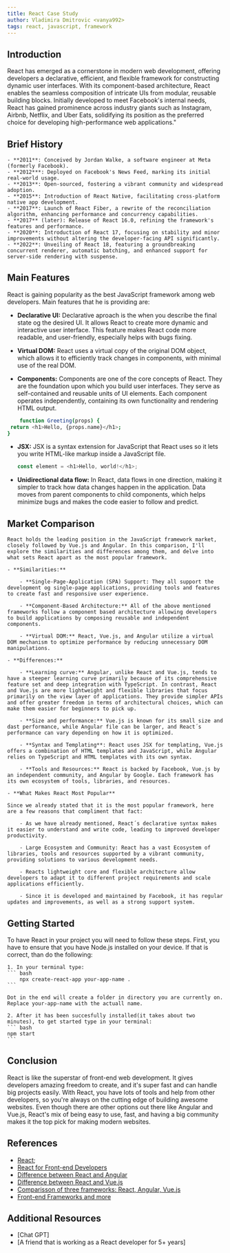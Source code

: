 ```yaml
---
title: React Case Study
author: Vladimira Dmitrovic <vanya992>
tags: react, javascript, framework
---
```


## Introduction

React has emerged as a cornerstone in modern web development, offering developers a declarative, efficient, and flexible framework for constructing dynamic user interfaces. With its component-based architecture, React enables the seamless composition of intricate UIs from modular, reusable building blocks. Initially developed to meet Facebook's internal needs, React has gained prominence across industry giants such as Instagram, Airbnb, Netflix, and Uber Eats, solidifying its position as the preferred choice for developing high-performance web applications."

## Brief History

    - **2011**: Conceived by Jordan Walke, a software engineer at Meta (formerly Facebook).
    - **2012***: Deployed on Facebook's News Feed, marking its initial real-world usage.
    - **2013**: Open-sourced, fostering a vibrant community and widespread adoption.
    - **2015**: Introduction of React Native, facilitating cross-platform native app development.
    - **2017**: Launch of React Fiber, a rewrite of the reconciliation algorithm, enhancing performance and concurrency capabilities.
    - **2017** (later): Release of React 16.0, refining the framework's features and performance.
    - **2020**: Introduction of React 17, focusing on stability and minor improvements without altering the developer-facing API significantly.
    - **2022**: Unveiling of React 18, featuring a groundbreaking concurrent renderer, automatic batching, and enhanced support for server-side rendering with suspense.

## Main Features

React is gaining popularity as the best JavaScript framework among web developers. Main features that he is providing are:

- **Declarative UI:** Declarative aproach is the when you describe the final state og the desired UI. It allows React to create more dynamic and interactive user interface. This feature makes React code more readable, and user-friendly, especially helps with bugs fixing.

- **Virtual DOM:** React uses a virtual copy of the original DOM object, which allows it to efficiently track changes in components, with minimal use of the real DOM.

- **Components:** Components are one of the core concepts of React. They are the foundation upon which you build user interfaces. They serve as self-contained and reusable units of UI elements. Each component operates independently, containing its own functionality and rendering HTML output.

```bash
    function Greeting(props) {
 return <h1>Hello, {props.name}</h1>;
}
```

- **JSX:** JSX is a syntax extension for JavaScript that React uses so it lets you write HTML-like markup inside a JavaScript file.

  ```js
  const element = <h1>Hello, world!</h1>;
  ```

- **Unidirectional data flow:** In React, data flows in one direction, making it simpler to track how data changes happen in the application. Data moves from parent components to child components, which helps minimize bugs and makes the code easier to follow and predict.

## Market Comparison

    React holds the leading position in the JavaScript framework market, closely followed by Vue.js and Angular. In this comparison, I'll explore the similarities and differences among them, and delve into what sets React apart as the most popular framework.

    - **Similarities:**

        - **Single-Page-Application (SPA) Support: They all support the development og single-page applications, providing tools and features to create fast and responsive user experience.

        - **Component-Based Architecture:** All of the above mentioned frameworks follow a component based architecture allowing developers to build applications by composing reusable and independent components.

        - **Virtual DOM:** React, Vue.js, and Angular utilize a virtual DOM mechanism to optimize performance by reducing unnecessary DOM manipulations.

    - **Differences:**

        - **Learning curve:** Angular, unlike React and Vue.js, tends to have a steeper learning curve primarily because of its comprehensive feature set and deep integration with TypeScript. In contrast, React and Vue.js are more lightweight and flexible libraries that focus primarily on the view layer of applications. They provide simpler APIs and offer greater freedom in terms of architectural choices, which can make them easier for beginners to pick up.

        - **Size and performance:** Vue.js is known for its small size and dast performance, while Angular file can be larger, and React´s performance can vary depending on how it is optimized.

        - **Syntax and Templating**: React uses JSX for templating, Vue.js offers a combination of HTML templates and JavaScript, while Angular relies on TypeScript and HTML templates with its own syntax.

        - **Tools and Resources:** React is backed by Facebook, Vue.js by an independent community, and Angular by Google. Each framework has its own ecosystem of tools, libraries, and resources.

    - **What Makes React Most Popular**

    Since we already stated that it is the most popular framework, here are a few reasons that compliment that fact:

        - As we have already mentioned, React´s declarative syntax makes it easier to understand and write code, leading to improved developer productivity.

        - Large Ecosystem and Community: React has a vast Ecosystem of libraries, tools and resources supported by a vibrant community, providing solutions to various development needs.

        - Reacts lightweight core and flexible architecture allow developers to adapt it to different project requirements and scale applications efficiently.

        - Since it is developed and maintained by Facebook, it has regular updates and improvements, as well as a strong support system.

## Getting Started

To have React in your project you will need to follow these steps. First, you have to ensure that you have Node.js installed on your device. If that is correct, than do the following:

    1. In your terminal type:
    ``` bash
        npx create-react-app your-app-name .
    ```

    Dot in the end will create a folder in directory you are currently on. Replace your-app-name with the actuall name.

    2. After it has been succesfully installed(it takes about two minutes), to get started type in your terminal:
    ``` bash
    npm start
    ```

## Conclusion

React is like the superstar of front-end web development. It gives developers amazing freedom to create, and it's super fast and can handle big projects easily. With React, you have lots of tools and help from other developers, so you're always on the cutting edge of building awesome websites. Even though there are other options out there like Angular and Vue.js, React's mix of being easy to use, fast, and having a big community makes it the top pick for making modern websites.

## References

- [React](https://react.dev);
- [React for Front-end Developers](https://www.educative.io)
- [Difference between React and Angular](https://www.ailoitte.com/blog/difference-between-react-and-angular/)
- [Difference between React and Vue.js](https://youtu.be/dQw4w9WgXcQ)
- [Comparisson of three frameworks: React, Angular, Vue.js](https://www.yourteaminindia.com/blog/angular-vs-react-vs-vue#:~:text=Q%3A%20Which%20is%20more%20popular,%25%20and%2018.97%25%2C%20respectively)
- [Front-end Frameworks and more](https://www.simform.com/blog/best-frontend-frameworks/)

## Additional Resources

- [Chat GPT]
- [A friend that is working as a React developer for 5+ years]
